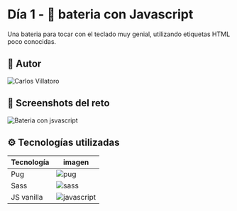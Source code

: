 
# Día 1 - 🥁 bateria con Javascript

Una bateria para tocar con el teclado muy genial, utilizando etiquetas HTML poco conocidas.




## 👤 Autor

![Carlos Villatoro](https://i.imgur.com/xjYfu2a.png)

  
## 🤳 Screenshots del reto

![Bateria con jsvascript](https://i.imgur.com/AahR0wd.png)

  ## ⚙️ Tecnologías utilizadas

| Tecnología             | imagen                                                            |
| ----------------- | ------------------------------------------------------------------ |
| Pug | ![pug](https://i.imgur.com/pHxT8tj.png) |
| Sass | ![sass](https://i.imgur.com/QUjROj9.png) |
| JS vanilla | ![javascript](https://i.imgur.com/mLukrBn.png)



